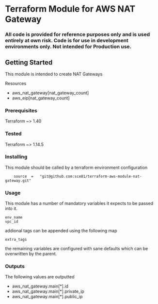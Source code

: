 # Terraform Module for AWS NAT Gateway
### All code is provided for reference purposes only and is used entirely at own risk. Code is for use in development environments only. Not intended for Production use.

## Getting Started

This module is intended to create NAT Gateways

Resources
- aws_nat_gateway[nat_gateway_count]
- aws_eip[nat_gateway_count]


### Prerequisites

Terraform ~> 1.40

### Tested

Terraform ~> 1.14.5
### Installing

This module should be called by a terraform environment configuration
```  
    source  =   "git@github.com:sce81/terraform-aws-module-nat-gateway.git"
```

### Usage

This module has a number of mandatory variables it expects to be passed into it.  

```
env_name
vpc_id
````

addional tags can be appended using the following map

```
extra_tags
```

the remaining variables are configured with sane defaults which can be overwritten by the parent.  


### Outputs

The following values are outputted

- aws_nat_gateway.main[*].id
- aws_nat_gateway.main[*].private_ip
- aws_nat_gateway.main[*].public_ip

